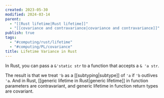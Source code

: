 ```yaml
---
created: 2023-05-30
modified: 2024-03-14
parent:
  - "[[Rust lifetime|Rust lifetime]]"
  - "[[covariance and contravariance|covariance and contravariance]]"
publish: true
tags:
  - "#computing/rust/lifetime"
  - "#computing/PL/covariance"
title: Lifetime Variance in Rust
---
```

In Rust, you can pass a `&'static str` to a function that accepts a `& 'a str`. 

The result is that we treat `'b` as a [[subtyping|subtype]] of `'a` if `'b` outlives `'a`. And in Rust, [[generic lifetime in Rust|generic lifetime]] in function parameters are contravariant, and generic lifetime in function return types are covariant.